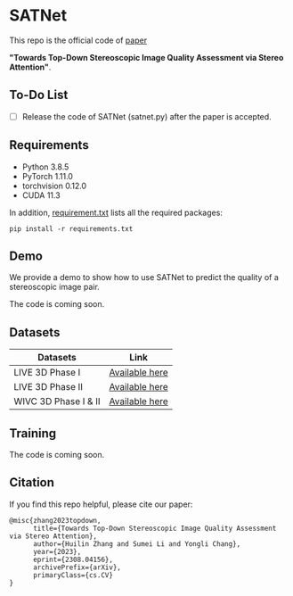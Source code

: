 # SATNet
This repo is the official code of [paper](https://arxiv.org/abs/2308.04156) 

**"Towards Top-Down Stereoscopic Image Quality Assessment via Stereo Attention"**.

## To-Do List
- [ ] Release the code of SATNet (satnet.py) after the paper is accepted.


## Requirements
- Python 3.8.5
- PyTorch 1.11.0
- torchvision 0.12.0
- CUDA 11.3

In addition, [requirement.txt](./requirements.txt) lists all the required packages:
```
pip install -r requirements.txt
```


## Demo
We provide a demo to show how to use SATNet to predict the quality of a stereoscopic image pair.

The code is coming soon.


## Datasets
| Datasets | Link |
| --- | --- |
| LIVE 3D Phase I |[Available here](https://live.ece.utexas.edu/research/quality/live_3dimage_phase1.html)|
| LIVE 3D Phase II |[Available here](https://live.ece.utexas.edu/research/quality/live_3dimage_phase2.html)|
| WIVC 3D Phase I & II |[Available here](https://ivc.uwaterloo.ca/database/3DIQA.html)|


## Training
The code is coming soon.


## Citation
If you find this repo helpful, please cite our paper:
```
@misc{zhang2023topdown,
      title={Towards Top-Down Stereoscopic Image Quality Assessment via Stereo Attention}, 
      author={Huilin Zhang and Sumei Li and Yongli Chang},
      year={2023},
      eprint={2308.04156},
      archivePrefix={arXiv},
      primaryClass={cs.CV}
}
```